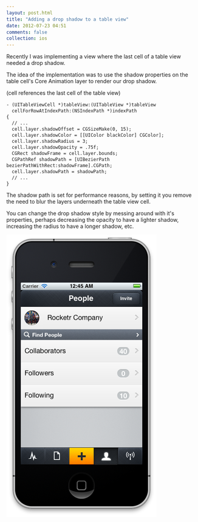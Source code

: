 ```yaml
---
layout: post.html
title: "Adding a drop shadow to a table view"
date: 2012-07-23 04:51
comments: false
collection: ios
---
```


Recently I was implementing a view where the last
cell of a table view needed a drop shadow.

The idea of the implementation was to use the shadow properties on the
table cell's Core Animation layer to render our drop shadow. 

(cell references the last cell of the table view)
```
- (UITableViewCell *)tableView:(UITableView *)tableView
  cellForRowAtIndexPath:(NSIndexPath *)indexPath
{
  // ...
  cell.layer.shadowOffset = CGSizeMake(0, 15);
  cell.layer.shadowColor = [[UIColor blackColor] CGColor];
  cell.layer.shadowRadius = 3;
  cell.layer.shadowOpacity = .75f;
  CGRect shadowFrame = cell.layer.bounds;
  CGPathRef shadowPath = [UIBezierPath bezierPathWithRect:shadowFrame].CGPath;
  cell.layer.shadowPath = shadowPath;
  // ...
}
```

The shadow path is set for performance reasons, by setting it you remove the
need to blur the layers underneath the table view cell.

You can change the drop shadow style by messing around with it's properties,
perhaps decreasing the opacity to have a lighter shadow, increasing the radius
to have a longer shadow, etc.

<img src="images/people-list-view.png">

